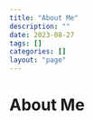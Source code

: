 ```yaml
---
title: "About Me"
description: ""
date: 2023-08-27
tags: []
categories: []
layout: "page"
---
```


# About Me
